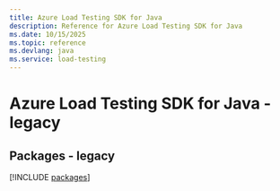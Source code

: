 ```yaml
---
title: Azure Load Testing SDK for Java
description: Reference for Azure Load Testing SDK for Java
ms.date: 10/15/2025
ms.topic: reference
ms.devlang: java
ms.service: load-testing
---
```

# Azure Load Testing SDK for Java - legacy
## Packages - legacy
[!INCLUDE [packages](load-testing-index.md)]
